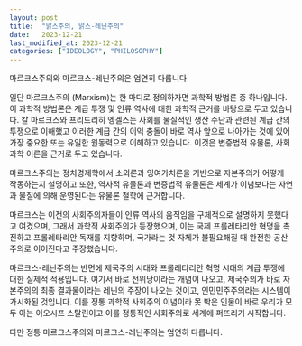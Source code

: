 ```yaml
---
layout: post
title:  "맑스주의, 맑스-레닌주의"
date:   2023-12-21
last_modified_at: 2023-12-21
categories: ["IDEOLOGY", "PHILOSOPHY"]
---
```


마르크스주의와 마르크스-레닌주의은 엄연히 다릅니다

일단 마르크스주의 (Marxism)는 한 마디로 정의하자면 과학적 방법론 중 하나입니다. 이 과학적 방법론은 계급 투쟁 및 인류 역사에 대한 과학적 근거를 바탕으로 두고 있습니다. 칼 마르크스와 프리드리히 엥겔스는 사회를 물질적인 생산 수단과 관련된 계급 간의 투쟁으로 이해했고 이러한 계급 간의 이익 충돌이 바로 역사 앞으로 나아가는 것에 있어 가장 중요한 또는 유일한 원동력으로 이해하고 있습니다. 이것은 변증법적 유물론, 사회과학 이론을 근거로 두고 있습니다. 

마르크스주의는 정치경제학에서 소외론과 잉여가치론을 기반으로 자본주의가 어떻게 작동하는지 설명하고 또한, 역사적 유물론과 변증법적 유물론은 세계가 이념보다는 자연과 물질에 의해 운영된다는 유물론 철학에 근거합니다. 

마르크스는 이전의 사회주의자들이 인류 역사의 움직임을 구체적으로 설명하지 못했다고 여겼으며, 그래서 과학적 사회주의가 등장했으며, 이는 국제 프롤레타리안 혁명을 촉진하고 프롤레타리안 독재를 지향하며, 국가라는 것 자체가 불필요해질 때 완전한 공산주의로 이어진다고 주장했습니다. 

마르크스-레닌주의는 반면에 제국주의 시대와 프롤레타리안 혁명 시대의 계급 투쟁에 대한 실제적 적용입니다. 여기서 바로 전위당이라는 개념이 나오고, 제국주의가 바로 자본주의의 최종 결과물이라는 레닌의 주장이 나오는 것이고, 인민민주주의라는 시스템이 가시화된 것입니다. 이를 정통 과학적 사회주의 이념이라 못 박은 인물이 바로 우리가 모두 아는 이오시프 스탈린이고 이를 정통적인 사회주의로 세계에 퍼뜨리기 시작합니다.

다만 정통 마르크스주의와 마르크스-레닌주의는 엄연히 다릅니다.
